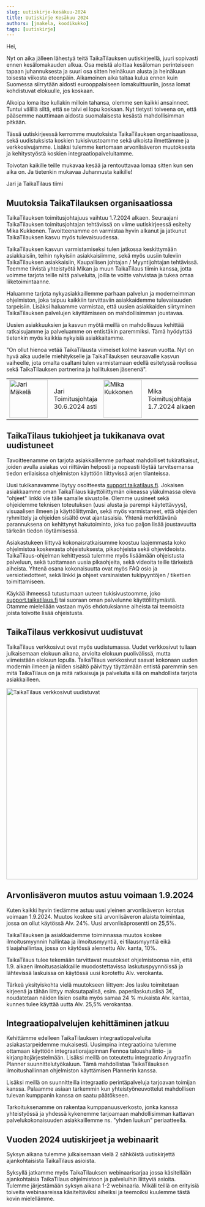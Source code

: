 ```yaml
---
slug: uutiskirje-kesäkuu-2024
title: Uutiskirje Kesäkuu 2024
authors: [jmakela, koodikukko]
tags: [uutiskirje]
---
```


Hei, 

Nyt on aika jälleen lähestyä teitä TaikaTilauksen uutiskirjeellä, juuri sopivasti ennen kesälomakauden alkua. Osa meistä aloittaa kesäloman perinteiseen tapaan  juhannuksesta ja suuri osa sitten heinäkuun alusta ja heinäkuun toisesta viikosta eteenpäin. Aikamoinen aika taitaa kulua ennen kuin Suomessa siirrytään aidosti eurooppalaiseen lomakulttuuriin, jossa lomat kohdistuvat elokuulle, jos koskaan. 

Alkoipa loma itse kullakin milloin tahansa, olemme sen kaikki ansainneet. Tuntui välillä siltä, että se talvi ei lopu koskaan. Nyt tietysti toiveena on, että pääsemme nauttimaan aidosta suomalaisesta kesästä mahdollisimman pitkään.

Tässä uutiskirjeessä kerromme muutoksista TaikaTilauksen organisaatiossa, sekä uudistuksista koskien tukisivustoamme sekä ulkoista ilmettämme ja verkkosivujamme. Lisäksi tulemme kertomaan arvonlisäveron muutoksesta ja  kehitystyöstä koskien integraatiopalveluitamme.

Toivotan kaikille teille mukavaa  kesää ja rentouttavaa lomaa  sitten kun sen aika on.
Ja tietenkin mukavaa Juhannusta kaikille!

Jari ja TaikaTilaus tiimi

<!--truncate-->

## Muutoksia TaikaTilauksen organisaatiossa

TaikaTilauksen toimitusjohtajuus vaihtuu 1.7.2024 alkaen. Seuraajani TaikaTilauksen toimitusjohtajan tehtävissä on viime uutiskirjeessä esitelty Mika Kukkonen. Tavoitteenamme on varmistaa hyvin alkanut ja jatkunut TaikaTilauksen kasvu myös tulevaisuudessa.

TaikaTilauksen kasvun varmistamiseksi tulen jatkossa keskittymään asiakkaisiin, teihin nykyisiin asiakkaisiimme, sekä myös  uusiin tuleviin TaikaTilauksen asiakkaisiin, Kaupallisen johtajan / Myyntijohtajan tehtävissä.  Teemme tiivistä yhteistyötä Mikan  ja muun TaikaTilaus tiimin kanssa, jotta voimme tarjota teille niitä palveluita, joilla te voitte vahvistaa ja tukea omaa liiketoimintaanne.

Haluamme tarjota nykyasiakkaillemme parhaan palvelun ja moderneimman ohjelmiston, joka taipuu kaikkiin tarvittaviin asiakkaidemme tulevaisuuden tarpeisiin.  Lisäksi haluamme varmistaa, että uusien asiakkaiden siirtyminen TaikaTilauksen palvelujen käyttämiseen on mahdollisimman joustavaa.

Uusien asiakkuuksien ja kasvun myötä  meillä on mahdollisuus  kehittää ratkaisujamme ja palveluamme on entistäkin paremmiksi. Tämä hyödyttää tietenkin myös kaikkia nykyisiä asiakkaitamme.

"On ollut hienoa vetää TaikaTilausta viimeiset kolme kasvun vuotta. Nyt on hyvä aika uudelle miehitykselle ja TaikaTilauksen seuraavalle kasvun vaiheelle, jota omalta osaltani tulen varmistamaan edellä esitetyssä roolissa sekä TaikaTilauksen partnerina ja hallituksen jäsenenä".

<table style={{ borderCollapse: 'collapse', border: 'none' }}>
  <tr style={{ border: 'none' }}>
    <td style={{ border: 'none' }}>
      <img src="/img/blog/jari-makela.webp" width="100" alt="Jari Mäkelä" />
    </td>
    <td style={{ border: 'none' }}>
      Jari<br />Toimitusjohtaja<br />30.6.2024 asti
    </td>
    <td style={{ border: 'none' }}>
      <img src="/img/blog/mika-kukkonen.webp" width="100" alt="Mika Kukkonen" />
    </td>
    <td style={{ border: 'none' }}>
      Mika<br />Toimitusjohtaja<br />1.7.2024 alkaen
    </td>
  </tr>
</table>


<!-- ![Asiakaspalvelu](/img/blog/customer-service.webp) -->

## TaikaTilaus tukiohjeet ja tukikanava ovat uudistuneet

Tavoitteenamme on tarjota asiakkaillemme parhaat mahdolliset tukiratkaisut, joiden avulla asiakas voi riittävän helposti ja nopeasti löytää tarvitsemansa tiedon erilaisissa ohjelmiston käyttöön liittyvissä arjen tilanteissa.  

Uusi tukikanavamme löytyy osoitteesta [support.taikatilaus.fi](https://support.taikatilaus.fi). Jokaisen asiakkaamme oman TaikaTilaus käyttöliittymän oikeassa yläkulmassa oleva "ohjeet" linkki vie tälle samalle sivustolle.  Olemme uusineet sekä ohjeidemme teknisen toteutuksen (uusi alusta ja parempi käytettävyys), visuaalisen ilmeen ja käyttöliittymän, sekä myös varmistaneet, että ohjeiden ryhmittely ja ohjeiden sisältö ovat ajantasaisia. Yhtenä merkittävänä parannuksena on kehittynyt hakutoiminto, joka tuo paljon lisää joustavuutta tärkeän tiedon löytämisessä.

Asiakastukeen liittyvä kokonaisratkaisumme koostuu laajemmasta koko ohjelmistoa koskevasta ohjeistuksesta, pikaohjeista sekä ohjevideoista. TaikaTilaus-ohjelman kehittyessä tulemme myös lisäämään ohjeistusta palveluun, sekä tuottamaan uusia pikaohjeita, sekä videoita teille tärkeistä aiheista. Yhtenä osana kokonaisuutta ovat myös FAQ osio ja versiotiedotteet,  sekä linkki ja ohjeet varsinaisten tukipyyntöjen / tikettien toimittamiseen.

Käykää ihmeessä tutustumaan uuteen tukisivustoomme, joko [support.taikatilaus.fi](https://support.taikatilaus.fi) tai suoraan oman palvelunne käyttöliittymästä. Otamme mielellään vastaan myös ehdotuksianne aiheista tai teemoista joista toivotte lisää ohjeistusta. 

## TaikaTilaus verkkosivut uudistuvat

TaikaTilaus verkkosivut ovat myös uudistumassa. Uudet verkkosivut tullaan julkaisemaan elokuun aikana, arviolta elokuun puolivälissä, mutta viimeistään elokuun lopulla. TaikaTilaus verkkosivut saavat kokonaan uuden modernin ilmeen ja niiden sisältö päivittyy täyttämään entistä paremmin sen mitä TaikaTilaus on ja mitä ratkaisuja ja palveluita sillä on mahdollista tarjota asiakkailleen. 

<img src="/img/blog/Taikatilaus uudistuu.webp" width="500" alt="TaikaTilaus verkkosivut uudistuvat" />


## Arvonlisäveron muutos astuu voimaan 1.9.2024

Kuten kaikki hyvin tiedämme astuu uusi yleinen arvonlisäveron korotus voimaan 1.9.2024. Muutos koskee sitä arvonlisäveron alaista toimintaa, jossa on ollut käytössä Alv. 24%. Uusi arvonlisäprosentti on 25,5%.

TaikaTilauksen ja asiakkaidemme toiminnassa muutos koskee ilmoitusmyynnin hallintaa ja ilmoitusmyyntiä, ei tilausmyyntiä eikä tilaajahallintaa, jossa on käytössä alennettu Alv. kanta, 10%.

TaikaTilaus tulee tekemään tarvittavat muutokset ohjelmistoonsa niin, että 1.9. alkaen ilmoitusasiakkaille muodostettavissa laskutuspyynnöissä ja lähtevissä laskuissa on käytössä uusi korotettu Alv. verokanta.

Tärkeä yksityiskohta vielä muutokseen liittyen: Jos lasku toimitetaan kirjeenä ja tähän liittyy maksutapalisä, esim. paperilaskutuslisä 3€, noudatetaan näiden lisien osalta myös samaa 24 % mukaista Alv. kantaa,  kunnes tulee käyttää uutta Alv. 25,5% verokantaa.

## Integraatiopalvelujen kehittäminen jatkuu

Kehittämme edelleen TaikaTilauksen integraatiopalveluita asiakastarpeidemme mukaisesti. Uusimpina integraatioina tulemme ottamaan käyttöön integraatiorajapinnan Fennoa taloushallinto- ja kirjanpitojärjestelmään. Lisäksi meillä on toteutettu integraatio Anygraafin Planner suunnittelutyökaluun. Tämä mahdollistaa TaikaTilauksen ilmoitushallinnan ohjelmiston käyttämisen Plannerin kanssa.

Lisäksi meillä on suunnitteilla integraatio perintäpalveluja tarjoavan toimijan kanssa. Palaamme asiaan tarkemmin kun yhteistyöneuvottelut mahdollisen tulevan kumppanin kanssa on saatu päätökseen.

Tarkoituksenamme on rakentaa kumppanuusverkosto, jonka kanssa yhteistyössä ja yhdessä kykenemme tarjoamaan mahdollisimman kattavan palvelukokonaisuuden asiakkaillemme ns. "yhden luukun" periaatteella. 

## Vuoden 2024 uutiskirjeet ja webinaarit

Syksyn aikana tulemme julkaisemaan vielä 2 sähköistä uutiskirjettä ajankohtaisista TaikaTilaus asioista.

Syksyllä jatkamme myös  TaikaTilauksen webinaarisarjaa jossa käsitellään ajankohtaisia TaikaTilaus ohjelmistoon ja palveluihin liittyviä asioita. Tulemme järjestämään  syksyn aikana 1-2 webinaaria. Mikäli teillä on erityisiä toiveita webinaareissa käsiteltäviksi aiheiksi ja teemoiksi kuulemme tästä kovin mielellämme.